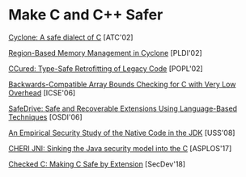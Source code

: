 # Make C and C++ Safer

[Cyclone: A safe dialect of C](http://trevorjim.com/papers/usenix2002.pdf) [ATC'02]

[Region-Based Memory Management in Cyclone](https://www.cs.umd.edu/projects/cyclone/papers/cyclone-regions.pdf) [PLDI'02]

[CCured: Type-Safe Retrofitting of Legacy Code](http://scottmcpeak.com/papers/ccured_popl02.pdf) [POPL'02]

[Backwards-Compatible Array Bounds Checking for C with Very Low Overhead](http://llvm.org/pubs/2006-05-24-SAFECode-BoundsCheck.pdf) [ICSE'06]

[SafeDrive: Safe and Recoverable Extensions Using Language-Based Techniques](http://ivy.cs.berkeley.edu/safedrive/safedrive-osdi06.pdf) [OSDI'06]

[An Empirical Security Study of the Native Code in the JDK](https://www.usenix.org/legacy/event/sec08/tech/full_papers/tan_g/tan_g.pdf) [USS'08]

[CHERI JNI: Sinking the Java security model into the C](https://www.cl.cam.ac.uk/research/security/ctsrd/pdfs/201704-asplos-cherijni.pdf) [ASPLOS'17]

[Checked C: Making C Safe by Extension](https://www.microsoft.com/en-us/research/uploads/prod/2018/09/checkedc-secdev2018-preprint.pdf) [SecDev'18]
